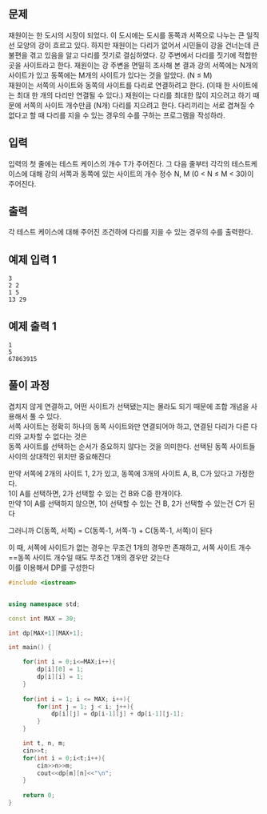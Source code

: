 ## 문제
재원이는 한 도시의 시장이 되었다. 이 도시에는 도시를 동쪽과 서쪽으로 나누는 큰 일직선 모양의 강이 흐르고 있다. 하지만 재원이는 다리가 없어서 시민들이 강을 건너는데 큰 불편을 겪고 있음을 알고 다리를 짓기로 결심하였다. 강 주변에서 다리를 짓기에 적합한 곳을 사이트라고 한다. 재원이는 강 주변을 면밀히 조사해 본 결과 강의 서쪽에는 N개의 사이트가 있고 동쪽에는 M개의 사이트가 있다는 것을 알았다. (N ≤ M)
<br>
재원이는 서쪽의 사이트와 동쪽의 사이트를 다리로 연결하려고 한다. (이때 한 사이트에는 최대 한 개의 다리만 연결될 수 있다.) 재원이는 다리를 최대한 많이 지으려고 하기 때문에 서쪽의 사이트 개수만큼 (N개) 다리를 지으려고 한다. 다리끼리는 서로 겹쳐질 수 없다고 할 때 다리를 지을 수 있는 경우의 수를 구하는 프로그램을 작성하라.



## 입력
입력의 첫 줄에는 테스트 케이스의 개수 T가 주어진다. 그 다음 줄부터 각각의 테스트케이스에 대해 강의 서쪽과 동쪽에 있는 사이트의 개수 정수 N, M (0 < N ≤ M < 30)이 주어진다.

## 출력
각 테스트 케이스에 대해 주어진 조건하에 다리를 지을 수 있는 경우의 수를 출력한다.

## 예제 입력 1 
```
3
2 2
1 5
13 29
```
## 예제 출력 1 
```
1
5
67863915
```

## 풀이 과정

겹치지 않게 연결하고, 어떤 사이트가 선택됐는지는 몰라도 되기 때문에 조합 개념을 사용해서 풀 수 있다.<br>
서쪽 사이트는 정확히 하나의 동쪽 사이트와만 연결되어야 하고, 연결된 다리가 다른 다리와 교차할 수 없다는 것은<br>
동쪽 사이트를 선택하는 순서가 중요하지 않다는 것을 의미한다. 선택된 동쪽 사이트들 사이의 상대적인 위치만 중요해진다<br>

만약 서쪽에 2개의 사이트 1, 2가 있고, 동쪽에 3개의 사이트 A, B, C가 있다고 가정한다.<br>
1이 A를 선택하면, 2가 선택할 수 있는 건 B와 C중 한개이다.<br>
만약 1이 A를 선택하지 않으면, 1이 선택할 수 있는 건 B, 2가 선택할 수 있는건 C가 된다<br>

그러니까 C(동쪽, 서쪽) = C(동쪽-1, 서쪽-1) + C(동쪽-1, 서쪽)이 된다<br>

이 때, 서쪽에 사이트가 없는 경우는 무조건 1개의 경우만 존재하고, 서쪽 사이트 개수==동쪽 사이트 개수일 때도 무조건 1개의 경우만 갖는다<br>
이를 이용해서 DP를 구성한다

```C++
#include <iostream>


using namespace std;

const int MAX = 30;

int dp[MAX+1][MAX+1];

int main() {

    for(int i = 0;i<=MAX;i++){
        dp[i][0] = 1;
        dp[i][i] = 1;
    }
    
    for(int i = 1; i <= MAX; i++){
        for(int j = 1; j < i; j++){
            dp[i][j] = dp[i-1][j] + dp[i-1][j-1];
        }
    }

    int t, n, m;
    cin>>t;
    for(int i = 0;i<t;i++){
        cin>>n>>m;
        cout<<dp[m][n]<<"\n";
    }
    
    return 0;
}


```
